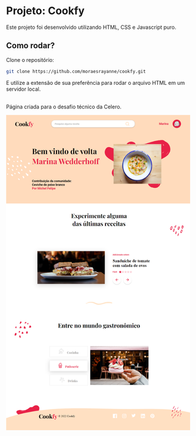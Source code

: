 # Projeto: Cookfy

Este projeto foi desenvolvido utilizando HTML, CSS e Javascript puro.

## Como rodar?

Clone o repositório:

```bash
git clone https://github.com/moraesrayanne/cookfy.git
```
E utilize a extensão de sua preferência para rodar o arquivo HTML em um servidor local.
<br>
<br>


Página criada para o desafio técnico da Celero.

<img src="./assets/landpage.png" width="500px">
